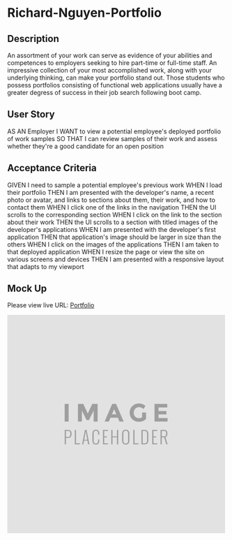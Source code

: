 # Richard-Nguyen-Portfolio

## Description
An assortment of your work can serve as evidence of your abilities and competences to employers seeking to hire part-time or full-time staff. An impressive collection of your most accomplished work, along with your underlying thinking, can make your portfolio stand out. Those students who possess portfolios consisting of functional web applications usually have a greater degress of success in their job search following boot camp.

## User Story
AS AN Employer
I WANT to view a potential employee's deployed portfolio of work samples
SO THAT I can review samples of their work and assess whether they're a good candidate for an open position

## Acceptance Criteria 
GIVEN I need to sample a potential employee's previous work
WHEN I load their portfolio
THEN I am presented with the developer's name, a recent photo or avatar, and links to sections about them, their work, and how to contact them
WHEN I click one of the links in the navigation
THEN the UI scrolls to the corresponding section
WHEN I click on the link to the section about their work
THEN the UI scrolls to a section with titled images of the developer's applications
WHEN I am presented with the developer's first application
THEN that application's image should be larger in size than the others
WHEN I click on the images of the applications
THEN I am taken to that deployed application
WHEN I resize the page or view the site on various screens and devices
THEN I am presented with a responsive layout that adapts to my viewport

## Mock Up
Please view live URL: [Portfolio](https://rxn3202.github.io/Richard-Nguyen-Portfolio/)

![alt text](assets/images/default-image-placeholder.jpg)